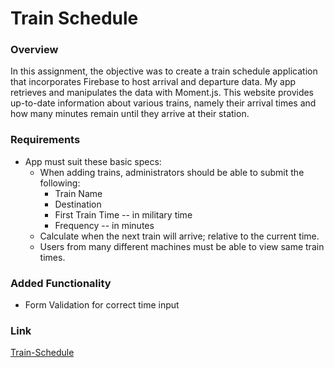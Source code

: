 # Train Schedule

### Overview

In this assignment, the objective was to create a train schedule application that incorporates Firebase to host arrival and departure data. My app retrieves and manipulates the data with Moment.js. This website provides up-to-date information about various trains, namely their arrival times and how many minutes remain until they arrive at their station.

### Requirements

* App must suit these basic specs:
  * When adding trains, administrators should be able to submit the following:
    * Train Name
    * Destination 
    * First Train Time -- in military time
    * Frequency -- in minutes
  * Calculate when the next train will arrive; relative to the current time.
  * Users from many different machines must be able to view same train times.

### Added Functionality

* Form Validation for correct time input


### Link
[Train-Schedule](https://Cwander83.github.io/train-schedule/)
